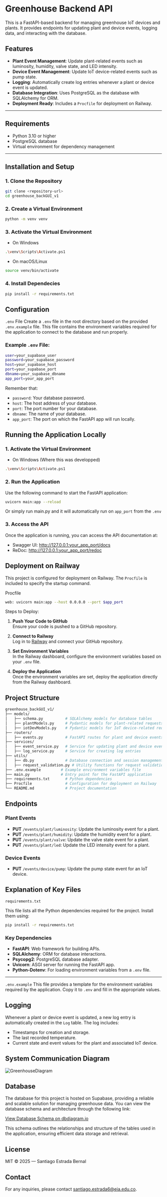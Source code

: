 # Greenhouse Backend API

This is a FastAPI-based backend for managing greenhouse IoT devices and plants. It provides endpoints for updating plant and device events, logging data, and interacting with the database.

## Features
- **Plant Event Management**: Update plant-related events such as luminosity, humidity, valve state, and LED intensity.
- **Device Event Management**: Update IoT device-related events such as pump state.
- **Logging**: Automatically create log entries whenever a plant or device event is updated.
- **Database Integration**: Uses PostgreSQL as the database with SQLAlchemy for ORM.
- **Deployment Ready**: Includes a `Procfile` for deployment on Railway.

---

## Requirements
- Python 3.10 or higher
- PostgreSQL database
- Virtual environment for dependency management

---

## Installation and Setup

### 1. Clone the Repository
```bash
git clone <repository-url>
cd greenhouse_backGUI_v1
```

### 2. Create a Virtual Environment

```bash
python -m venv venv
```

### 3. Activate the Virtual Environment
* On Windows 
```bash
.\venv\Scripts\Activate.ps1
```

* On macOS/Linux
```bash
source venv/bin/activate
```

### 4. Install Dependecies
```bash
pip install -r requirements.txt
```

## Configuration
`.env` File
Create a `.env` file in the root directory based on the provided `.env.example` file. This file contains the environment variables required for the application to connect to the database and run properly.

### Example `.env` File: 

```bash
user=your_supabase_user
password=your_supabase_password
host=your_supabase_host
port=your_supabase_port
dbname=your_supabase_dbname
app_port=your_app_port
```

Remember that:
* `password`: Your database password.
* `host`: The host address of your database.
* `port`: The port number for your database.
* `dbname`: The name of your database.
* `app_port`: The port on which the FastAPI app will run locally.

## Running the Application Locally

### 1. Activate the Virtual Environment

* On Windows (Where this was developped)
```bash
.\venv\Scripts\Activate.ps1
```

### 2. Run the Application
Use the following command to start the FastAPI application:
```bash
uvicorn main:app --reload  
 ```

Or simply run main.py and it will automatically run on `app_port` from the `.env`
### 3. Access the API
Once the application is running, you can access the API documentation at:

* Swagger UI: http://127.0.0.1:your_app_port/docs
* ReDoc: http://127.0.0.1:your_app_port/redoc

## Deployment on Railway
This project is configured for deployment on Railway. The `Procfile` is included to specify the startup command.

Procfile 
```bash
web: uvicorn main:app --host 0.0.0.0 --port $app_port 
```
Steps to Deploy: 
1. **Push Your Code to GitHub**  
    Ensure your code is pushed to a GitHub repository.

2. **Connect to Railway**  
    Log in to [Railway](https://railway.app/) and connect your GitHub repository.

3. **Set Environment Variables**  
    In the Railway dashboard, configure the environment variables based on your `.env` file.

4. **Deploy the Application**  
    Once the environment variables are set, deploy the application directly from the Railway dashboard.

## Project Structure

```bash
greenhouse_backGUI_v1/
├── models/
│   ├── schema.py          # SQLAlchemy models for database tables
│   ├── plantModels.py     # Pydantic models for plant-related requests
│   ├── iotDevModels.py    # Pydantic models for IoT device-related requests
├── routers/
│   ├── events.py          # FastAPI routes for plant and device events
├── services/
│   ├── event_service.py   # Service for updating plant and device events
│   ├── log_service.py     # Service for creating log entries
├── utils/
│   ├── db.py              # Database connection and session management
│   ├── request_validation.py # Utility functions for request validation
├── .env.example         # Example environment variables file
├── main.py              # Entry point for the FastAPI application
├── requirements.txt       # Python dependencies
├── Procfile               # Configuration for deployment on Railway
└── README.md              # Project documentation
```
## Endpoints

### Plant Events
- **PUT** `/events/plant/luminosity`: Update the luminosity event for a plant.
- **PUT** `/events/plant/humidity`: Update the humidity event for a plant.
- **PUT** `/events/plant/valve`: Update the valve state event for a plant.
- **PUT** `/events/plant/led`: Update the LED intensity event for a plant.

### Device Events
- **PUT** `/events/device/pump`: Update the pump state event for an IoT device.

## Explanation of Key Files
`requirements.txt`

This file lists all the Python dependencies required for the project. Install them using:

```bash
pip install -r requirements.txt
```
### Key Dependencies

- **FastAPI**: Web framework for building APIs.
- **SQLAlchemy**: ORM for database interactions.
- **Psycopg2**: PostgreSQL database adapter.
- **Uvicorn**: ASGI server for running the FastAPI app.
- **Python-Dotenv**: For loading environment variables from a `.env` file.

---
`.env.example`
This file provides a template for the environment variables required by the application. Copy it to `.env` and fill in the appropriate values.

## Logging

Whenever a plant or device event is updated, a new log entry is automatically created in the `Log` table. The log includes:

* Timestamps for creation and storage.
* The last recorded temperature.
* Current state and event values for the plant and associated IoT device.

## System Communication Diagram

![GreenhouseDiagram](https://www.plantuml.com/plantuml/png/bLLDRziu4BthLmpQg-CYFXfmqBGssYpIHRjozsGW695ZYuX4QicH7E-lNv2IhAyupjuCSzwyz-PBdnsZvJBFu9ibqgaf7QqL7YpcaNjMka2BESJqJqbQq0zo3Wzqdwc3paap2D9CDcB56VKoG7noJ1qEsfHHObxWmxtW4jbOzm4-Fgf3ob-oaY80W08jAw4Ar0pdgASYGystrm8M4Ma9YNbfM6BIxXf74tE9OV3Soz-FUJ3R9qdLyCyVlxRRfyIQPxADceqyK2ib56f2zgUHz4VyvCXMPCEhHCO4VJb_FSfa0lXcSOyQMyHP7Ges5duxpwqD4vYAxCZgREHj2T_BN4d5fnamvGLPvDBIRATHIyYyQd0r8le4NTPnasQJhYmXDXbfeoHKc5NaPb2O8rbutAnTa_-8J1QACY-YQBLwq8eLPkfVP6NqQkKh6ymFAWGtTtLTO0b_-Jbp3C9eJSAZGdpzV7DpDq8kuLuyQtFCI1ve31fMzN-nZA0NQKZBA6hcnXFqfkLrcdw09sgn5nc6YAd_LpX6nPt8kiIqMgsH4ROMjSkLStNB3jQKHJDZC0cewpOOI1ZO2eYzDNapT72xqqV5AR3AoJ7cnJJ5uagAnIH5w4EjD4J7R2mUwYlHQy-uUEFC3fhCmb8OsP7AYsFh-IXiEIZTRNkJpVbNENRyhf4EALtZ9hZiDdQ0MyBNYURQcgHA2PhlT3oI0IWbIKXEKAVujFuo7rJnR-NAy_O6qVuKmMlxqOvXqBit5ge9zgrrPAkeQjpMefiINjlBsD_A06FJlaBly8v9R-vg3qjOArTaUAh1nZVDfOb1A-iohrPVJPxxaxPv8L4sz-kgVz60g0L5KzkJ5Tx4MxZ_-G02iypxgC7K9eikZjtlGc8N1uwHIzUVmFvNmsEMiAd8da2GPLGQC3UbPZ3xC1N0gP_Pcgwf8eYKnBCBJ-UvzWrkI5rFy3nwxvqUw2s3YwjdwsUPPCgbvwgC3cDtBqQ1NY2sdxB-_hplYvTJPpN74oIr_URMjRyMSzZf3OeKwlqn-uuJKdIWs84vwk09s1HAU5qxRKcGgZgE-U1xCfRefyNqHgFl3MxVG2xUH2wYw3DfMURPVm00 "GreenhouseDiagram")

## Database

The database for this project is hosted on Supabase, providing a reliable and scalable solution for managing greenhouse data. You can view the database schema and architecture through the following link:

[View Database Schema on dbdiagram.io](https://dbdiagram.io/d/Greenhouse-68122d751ca52373f5fe1cde)

This schema outlines the relationships and structure of the tables used in the application, ensuring efficient data storage and retrieval.

## License

MIT © 2025 — Santiago Estrada Bernal

## Contact

For any inquiries, please contact [santiago.estrada6@eia.edu.co](mailto:santiago.estrada6@eia.edu.co).
